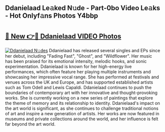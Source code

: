 ## Ddanielaad Le𝚊ked N𝚞de - Part-0bo Video Le𝚊ks - Hot Onlyf𝚊ns Photos Y4bbp

# <h2><a href="http://ab17146.deff.icu/?id=Ddanielaad">🔗 New 👉🔴 Ddanielaad VIDEO Photos</a></h2>

[![Ddanielaad N𝚞des](https://i.imgur.com/rIISA9y.gif)](http://ab17146.deff.icu/?id=Ddanielaad)
Ddanielaad has released several singles and EPs since her debut, including "Fading Fast", "Ghost", and "Wildflower". Her music has been praised for its emotional intensity, melodic hooks, and sonic experimentation. Ddanielaad is known for her high-energy live performances, which often feature her playing multiple instruments and showcasing her impressive vocal range. She has performed at festivals and venues across the UK and Europe, and has supported established artists such as Tom Odell and Lewis Capaldi. Ddanielaad continues to push the boundaries of contemporary art with her innovative and thought-provoking works. She is currently working on a new series of paintings that explore the theme of memory and its relationship to identity. Ddanielaad's impact on the art world is significant, as she continues to challenge traditional notions of art and inspire a new generation of artists. Her works are now featured in museums and private collections around the world, and her influence is felt far beyond the art world.
